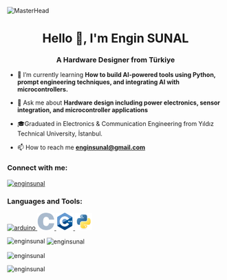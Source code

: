 ![MasterHead](https://media.licdn.com/dms/image/v2/D4D16AQEE3177Fp-37g/profile-displaybackgroundimage-shrink_350_1400/B4DZe11BeRHkAY-/0/1751102283405?e=1756339200&v=beta&t=Wsb3Oi25GoB_uy2J_zgl4UJgrqDvfuFAKxl1399p8Wc)


<h1 align="center">Hello 👋, I'm Engin SUNAL</h1>
<h3 align="center">A Hardware Designer from Türkiye</h3>


* 🌱 I’m currently learning **How to build AI-powered tools using Python, prompt engineering techniques, and integrating AI with microcontrollers.**

* 💬 Ask me about **Hardware design including power electronics, sensor integration, and microcontroller applications**
  
* 🎓Graduated in Electronics & Communication Engineering from Yıldız Technical University, İstanbul.

* 📫 How to reach me **enginsunal@gmail.com**


<h3 align="left">Connect with me:</h3>
<p align="left">
<a href="https://linkedin.com/in/enginsunal" target="blank"><img align="center" src="https://raw.githubusercontent.com/rahuldkjain/github-profile-readme-generator/master/src/images/icons/Social/linked-in-alt.svg" alt="enginsunal" height="30" width="40" /></a>
</p>

<h3 align="left">Languages and Tools:</h3>
<p align="left"> <a href="https://www.arduino.cc/" target="_blank" rel="noreferrer"> <img src="https://cdn.worldvectorlogo.com/logos/arduino-1.svg" alt="arduino" width="40" height="40"/> </a> <a href="https://www.cprogramming.com/" target="_blank" rel="noreferrer"> <img src="https://raw.githubusercontent.com/devicons/devicon/master/icons/c/c-original.svg" alt="c" width="40" height="40"/> </a> <a href="https://www.w3schools.com/cpp/" target="_blank" rel="noreferrer"> <img src="https://raw.githubusercontent.com/devicons/devicon/master/icons/cplusplus/cplusplus-original.svg" alt="cplusplus" width="40" height="40"/> </a> <a href="https://www.python.org" target="_blank" rel="noreferrer"> <img src="https://raw.githubusercontent.com/devicons/devicon/master/icons/python/python-original.svg" alt="python" width="40" height="40"/> </a> </p>

<p><img align="left" src="https://github-readme-stats.vercel.app/api/top-langs?username=enginsunal&show_icons=true&locale=en&layout=compact" alt="enginsunal" /></p>

<p>&nbsp;<img align="center" src="https://github-readme-stats.vercel.app/api?username=enginsunal&show_icons=true&locale=en" alt="enginsunal" /></p>

<p><img align="center" src="https://github-readme-streak-stats.herokuapp.com/?user=enginsunal&" alt="enginsunal" /></p>

<p align="left"> <img src="https://komarev.com/ghpvc/?username=enginsunal&label=Profile%20views&color=0e75b6&style=flat" alt="enginsunal" /> </p>
